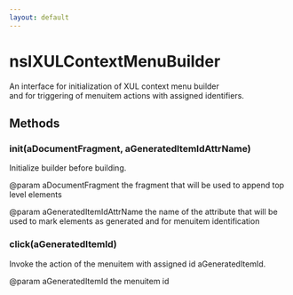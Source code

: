 ```yaml
---
layout: default
---
```


# nsIXULContextMenuBuilder #
  
An interface for initialization of XUL context menu builder  
and for triggering of menuitem actions with assigned identifiers.  
  

## Methods ##

### init(aDocumentFragment, aGeneratedItemIdAttrName) ###
  
Initialize builder before building.  
  
@param aDocumentFragment the fragment that will be used to append top  
       level elements  
  
@param aGeneratedItemIdAttrName the name of the attribute that will be  
       used to mark elements as generated and for menuitem identification  
  

### click(aGeneratedItemId) ###
  
Invoke the action of the menuitem with assigned id aGeneratedItemId.  
  
@param aGeneratedItemId the menuitem id  
  
